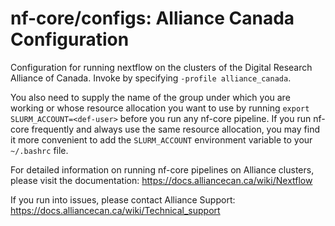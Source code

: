 # nf-core/configs: Alliance Canada Configuration

Configuration for running nextflow on the clusters of the Digital Research Alliance of Canada. Invoke by specifying `-profile alliance_canada`.

You also need to supply the name of the group under which you are working or whose resource allocation you want to use by running `export SLURM_ACCOUNT=<def-user>` before you run any nf-core pipeline. If you run nf-core frequently and always use the same resource allocation, you may find it more convenient to add the `SLURM_ACCOUNT` environment variable to your `~/.bashrc` file.

For detailed information on running nf-core pipelines on Alliance clusters, please visit the documentation:
https://docs.alliancecan.ca/wiki/Nextflow

If you run into issues, please contact Alliance Support:
https://docs.alliancecan.ca/wiki/Technical_support
